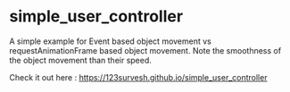# simple_user_controller
A simple example for Event based object movement vs requestAnimationFrame based object movement. Note the smoothness of the object movement than their speed. 

Check it out here : https://123survesh.github.io/simple_user_controller

